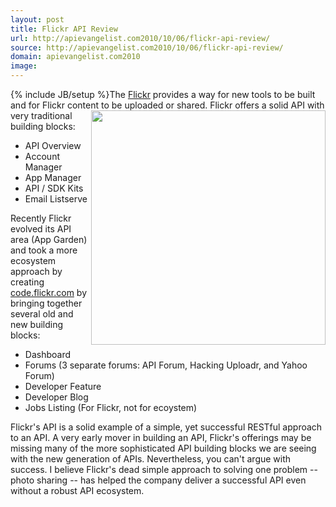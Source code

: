 ```yaml
---
layout: post
title: Flickr API Review
url: http://apievangelist.com2010/10/06/flickr-api-review/
source: http://apievangelist.com2010/10/06/flickr-api-review/
domain: apievangelist.com2010
image: 
---
```

{% include JB/setup %}The <a href="http://code.flickr.com%3EAPI%3C/a%3E%20for%20the%20online%20photo%20and%20video%20sharing%20service%20%3Ca%20href=">Flickr</a> provides a way for new tools to be built and for Flickr content to be uploaded or shared. <img src="http://kinlane-productions.s3.amazonaws.com/api-evangelist/Flickr-Code-Screenshot.PNG"  width="375" align="right" /> Flickr offers a solid API with very traditional building blocks:
<ul>
     <li>API Overview
     </li>
     <li>Account Manager
     </li>
     <li>App Manager
     </li>
     <li>API / SDK Kits
     </li>
     <li>Email Listserve
     </li>
</ul>Recently Flickr evolved its API area (App Garden) and took a more ecosystem approach by creating <a href="code.flickr.com">code.flickr.com</a> by bringing together several old and new building blocks:
<ul>
     <li>Dashboard
     </li>
     <li>Forums (3 separate forums: API Forum, Hacking Uploadr, and Yahoo Forum)
     </li>
     <li>Developer Feature
     </li>
     <li>Developer Blog
     </li>
     <li>Jobs Listing (For Flickr, not for ecoystem)
     </li>
</ul>Flickr's API is a solid example of a simple, yet successful RESTful approach to an API. A very early mover in building an API, Flickr's offerings may be missing many of the more sophisticated API building blocks we are seeing with the new generation of APIs. Nevertheless, you can't argue with success. I believe Flickr's dead simple approach to solving one problem -- photo sharing -- has helped the company deliver a successful API even without a robust API ecosystem.
